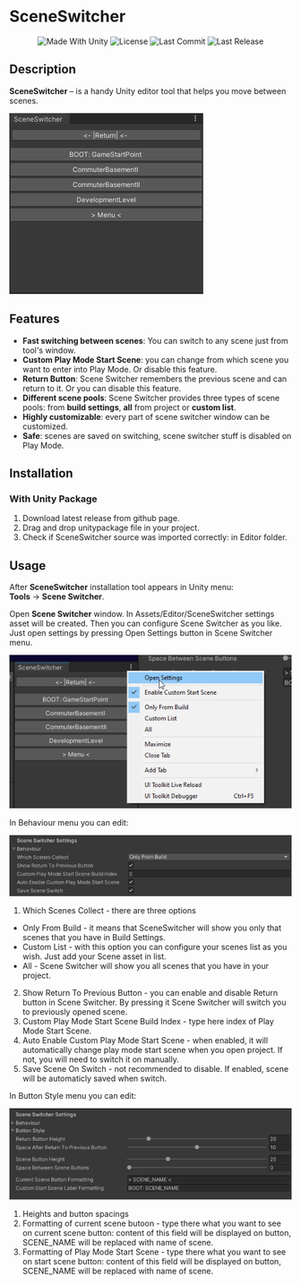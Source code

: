 <p align="center"><h1>SceneSwitcher</h1></p>
<p align="center">
  <a>
    <img alt="Made With Unity" src="https://img.shields.io/badge/made%20with-Unity-57b9d3.svg?logo=Unity">
  </a>
  <a>
    <img alt="License" src="https://img.shields.io/github/license/RimuruDev/SceneSwitcher?logo=github">
  </a>
  <a>
    <img alt="Last Commit" src="https://img.shields.io/github/last-commit/destructive-crab/SceneSwitcher?logo=Mapbox&color=orange">
  </a>
  <a>
    <img alt="Last Release" src="https://img.shields.io/github/v/release/destructive-crab/SceneSwitcher?include_prereleases&logo=Dropbox&color=yellow">
  </a>

## Description

**SceneSwitcher** – is a handy Unity editor tool that helps you move between scenes.

![alt text](https://github.com/destructive-crab/SceneSwitcher/blob/main/Screenshots/SwitcherShowcase.png)

## Features

- **Fast switching between scenes**: You can switch to any scene just from tool's window.
- **Custom Play Mode Start Scene**: you can change from which scene you want to enter into Play Mode. Or disable this feature.
- **Return Button**: Scene Switcher remembers the previous scene and can return to it. Or you can disable this feature.
- **Different scene pools**: Scene Switcher provides three types of scene pools: from **build settings**, **all** from project or **custom list**.
- **Highly customizable**: every part of scene switcher window can be customized.
- **Safe**: scenes are saved on switching, scene switcher stuff is disabled on Play Mode.

## Installation
### With Unity Package 
1. Download latest release from github page.
2. Drag and drop unitypackage file in your project.
3. Check if SceneSwitcher source was imported correctly: in Editor folder.

## Usage

After **SceneSwitcher** installation tool appears in Unity menu:  
**Tools** → **Scene Switcher**.

Open **Scene Switcher** window. In Assets/Editor/SceneSwitcher settings asset will be created.
Then you can configure Scene Switcher as you like. Just open settings by pressing Open Settings button in Scene Switcher menu.

![alt text](https://github.com/destructive-crab/SceneSwitcher/blob/main/Screenshots/HowToOpenSettings.png)

In Behaviour menu you can edit:

![alt text](https://github.com/destructive-crab/SceneSwitcher/blob/main/Screenshots/BehaviourSettingsShowcase.png)

1. Which Scenes Collect - there are three options
  - Only From Build - it means that SceneSwitcher will show you only that scenes that you have in Build Settings.
  - Custom List - with this option you can configure your scenes list as you wish. Just add your Scene asset in list. 
  - All - Scene Switcher will show you all scenes that you have in your project.
2. Show Return To Previous Button - you can enable and disable Return button in Scene Switcher. By pressing it Scene Switcher will switch you to previously opened scene.
3. Custom Play Mode Start Scene Build Index - type here index of Play Mode Start Scene.
4. Auto Enable Custom Play Mode Start Scene - when enabled, it will automatically change play mode start scene when you open project. If not, you will need to switch it on manually.
5. Save Scene On Switch - not recommended to disable. If enabled, scene will be automaticly saved when switch.

In Button Style menu you can edit:

![alt text](https://github.com/destructive-crab/SceneSwitcher/blob/main/Screenshots/StyleSettingsShowcase.png)

1. Heights and button spacings 
2. Formatting of current scene butoon - type there what you want to see on current scene button: content of this field will be displayed on button, SCENE_NAME will be replaced with name of scene.
3. Formatting of Play Mode Start Scene - type there what you want to see on start scene button: content of this field will be displayed on button, SCENE_NAME will be replaced with name of scene. 
